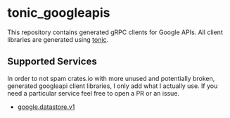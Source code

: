 # tonic_googleapis

This repository contains generated gRPC clients for Google APIs. All client
libraries are generated using [tonic](https://github.com/hyperium/tonic).

## Supported Services

In order to not spam crates.io with more unused and potentially broken,
generated googleapi client libraries, I only add what I actually use. If you
need a particular service feel free to open a PR or an issue.

- [google.datastore.v1](https://crates.io/crates/tonic_datastore_v1)
